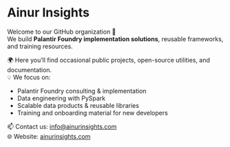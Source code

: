 # Ainur Insights

Welcome to our GitHub organization 👋  
We build **Palantir Foundry implementation solutions**, reusable frameworks, and training resources.  

🌍 Here you’ll find occasional public projects, open-source utilities, and documentation.  
💡 We focus on:
- Palantir Foundry consulting & implementation
- Data engineering with PySpark
- Scalable data products & reusable libraries
- Training and onboarding material for new developers

📫 Contact us: [info@ainurinsights.com](mailto:info@ainurinsights.com)  
🌐 Website: [ainurinsights.com](https://ainurinsights.com)
